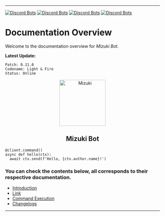 ___

</h4>
    
   [![Discord Bots](https://top.gg/api/widget/status/828936914601246741.svg)](https://top.gg/bot/828936914601246741)
   [![Discord Bots](https://top.gg/api/widget/servers/828936914601246741.svg)](https://top.gg/bot/828936914601246741)
   [![Discord Bots](https://top.gg/api/widget/upvotes/828936914601246741.svg)](https://top.gg/bot/828936914601246741)
   [![Discord Bots](https://top.gg/api/widget/owner/828936914601246741.svg)](https://top.gg/bot/828936914601246741)


# Documentation Overview
Welcome to the documentation overview for *Mizuki Bot.*

**Latest Update:**

    Patch: 0.11.0
    Codename: Light & Fire
    Status: Online

<p align="center">
  <img width="150" src="https://cdn.discordapp.com/attachments/858505566429904896/870515889169109032/20210728_154716_0000.jpg" alt="Mizuki">
</p>

<h2 align="center">
    Mizuki Bot
</h2>

```
@client.command()
async def hello(ctx):
  await ctx.send(f'Hello, {ctx.author.name}!')
```

### You can check the contents below, all corresponds to their respective documentation.
* [Introduction](https://github.com/raianah/mizuki-docs/blob/main/introduction/README.md "Introduction")
* [Link](https://discord.com/api/oauth2/authorize?client_id=828936914601246741&permissions=1409416310&scope=bot "Discord Invite Link")
* [Command Execution](https://github.com/raianah/mizuki-docs/blob/main/command%20execution/README.md "Command Execution")
* [Changelogs](https://github.com/raianah/mizuki-docs/blob/main/changelogs/README.md "Changelogs")

___
